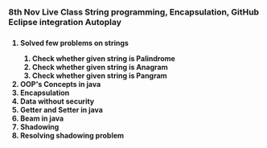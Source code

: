 <h3>8th Nov Live Class String programming, Encapsulation, GitHub Eclipse integration
Autoplay<h3>
<h4><ol>
  <li>Solved few problems on strings</li>
  <ol>
  <li>Check whether given string is Palindrome</li>
  <li>Check whether given string is Anagram</li>
  <li>Check whether given string is Pangram</li>
  </ol>
  <li>OOP's Concepts in java</li>
  <li>Encapsulation</li>
  <li>Data without security</li>
  <li>Getter and Setter in java</li>
  <li> Beam in java</li>
  <li>Shadowing</li>
  <li>Resolving shadowing problem</li>
  
  </ol></h4>
  

